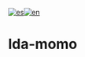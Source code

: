 [![es](https://img.shields.io/badge/lang-es-yellow.svg)](https://github.com/novatransmedia/lda-momo/blob/main/README.md)[![en](https://img.shields.io/badge/lang-en-red.svg)](https://github.com/novatransmedia/lda-momo/blob/main/README.en.md)

# lda-momo

